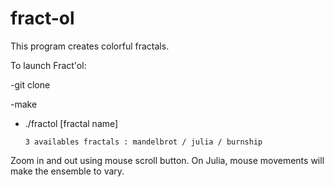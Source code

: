 # fract-ol
This program creates colorful fractals.

To launch Fract'ol:

-git clone

-make

- ./fractol [fractal name]

      3 availables fractals : mandelbrot / julia / burnship
      

Zoom in and out using mouse scroll button. On Julia, mouse movements will make the ensemble to vary.

